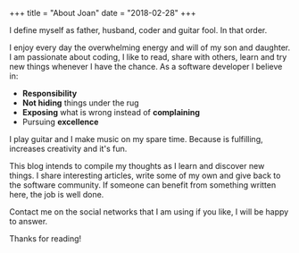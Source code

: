 +++
title = "About Joan"
date = "2018-02-28"
+++

I define myself as father, husband, coder and guitar fool. In that order.

I enjoy every day the overwhelming energy and will of my son and daughter. I am passionate about coding, I like to read, share with others, learn and try new things whenever I have the chance. As a software developer I believe in:

* **Responsibility**
* **Not hiding** things under the rug
* **Exposing** what is wrong instead of **complaining**
* Pursuing **excellence**

I play guitar and I make music on my spare time. Because is fulfilling, increases creativity and it's fun.

This blog intends to compile my thoughts as I learn and discover new things. I share interesting articles, write some of my own and give back to the software community. If someone can benefit from something written here, the job is well done.

Contact me on the social networks that I am using if you like, I will be happy to answer.

Thanks for reading!
